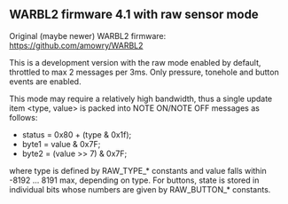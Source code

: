 ## WARBL2 firmware 4.1 with raw sensor mode

Original (maybe newer) WARBL2 firmware: https://github.com/amowry/WARBL2

This is a development version with the raw mode enabled by default, throttled to max 2 messages per 3ms. Only pressure, tonehole and button events are enabled.

This mode may require a relatively high bandwidth, thus a single update item
<type, value> is packed into NOTE ON/NOTE OFF messages as follows:

* status = 0x80 + (type & 0x1f);
* byte1 = value & 0x7F;
* byte2 = (value >> 7) & 0x7F;

where type is defined by RAW_TYPE_* constants and value falls within
-8192 ... 8191 max, depending on type. For buttons, state is stored in
individual bits whose numbers are given by RAW_BUTTON_* constants.
